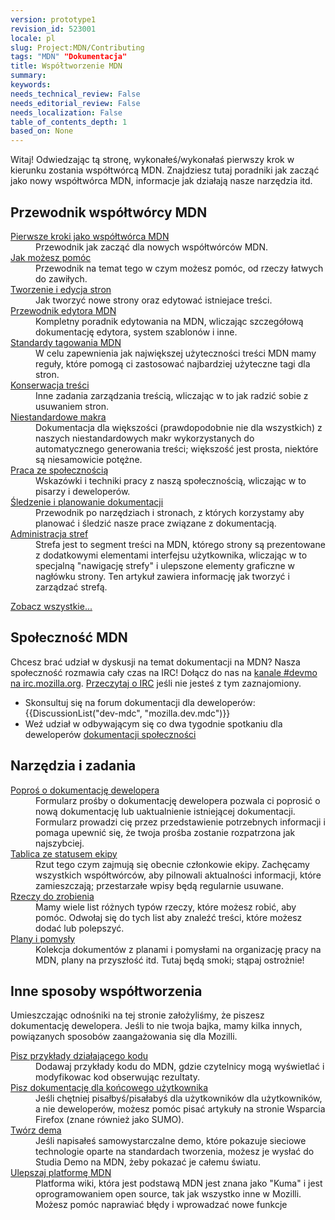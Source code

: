 ```yaml
---
version: prototype1
revision_id: 523001
locale: pl
slug: Project:MDN/Contributing
tags: "MDN" "Dokumentacja"
title: Współtworzenie MDN
summary: 
keywords: 
needs_technical_review: False
needs_editorial_review: False
needs_localization: False
table_of_contents_depth: 1
based_on: None
---
```

<p>Witaj! Odwiedzając tą stronę, wykonałeś/wykonałaś pierwszy krok w kierunku zostania współtwórcą MDN. Znajdziesz tutaj poradniki jak zacząć jako nowy współtwórca MDN, informacje jak działają nasze narzędzia itd.</p>
<div class="row topicpage-table">
 <div class="section">
  <h2 class="Documentation" id="Documentation" name="Documentation">Przewodnik współtwórcy MDN</h2>
  <dl>
   <dt>
    <a href="/pl/docs/Project:MDN/Contributing/Getting_started" title="/en-US/docs/Project:MDN/Contributing/Getting_started">Pierwsze kroki jako współtwórca MDN</a></dt>
   <dd>
    Przewodnik jak zacząć dla nowych współtwórców MDN.</dd>
   <dt>
    <a href="/en-US/docs/Project:MDN/Contributing/How_to_help" title="/en-US/docs/Project:MDN/Contributing/How_to_help">Jak możesz pomóc</a></dt>
   <dd>
    Przewodnik na temat tego w czym możesz pomóc, od rzeczy łatwych do zawiłych.</dd>
   <dt>
    <a href="/en-US/docs/Project:MDN/Contributing/Creating_and_editing_pages" title="/en-US/docs/Project:MDN/Contributing/Creating_and_editing_pages">Tworzenie i edycja stron</a></dt>
   <dd>
    Jak tworzyć nowe strony oraz edytować istniejace treści.</dd>
   <dt>
    <a href="/en-US/docs/Project:MDN/Contributing/Editor_guide" title="/en-US/docs/Project:MDN/Contributing/Editor_guide">Przewodnik edytora MDN</a></dt>
   <dd>
    Kompletny poradnik edytowania na MDN, wliczając szczegółową dokumentację edytora, system szablonów i inne.</dd>
   <dt>
    <a href="/en-US/docs/Project:MDN/Contributing/Tagging_standards" title="/en-US/docs/Project:MDN/Contributing/Tagging_standards">Standardy tagowania MDN</a></dt>
   <dd>
    W celu zapewnienia jak największej użyteczności treści MDN mamy reguły, które pomogą ci zastosować najbardziej użyteczne tagi dla stron.</dd>
   <dt>
    <a href="/en-US/docs/Project:MDN/Contributing/Maintaining_content" title="/en-US/docs/Project:MDN/Contributing/Maintaining_content">Konserwacja treści</a></dt>
   <dd>
    Inne zadania zarządzania treścią, wliczając w to jak radzić sobie z usuwaniem stron.</dd>
   <dt>
    <a href="/en-US/docs/Project:MDN/Contributing/Custom_macros" title="/en-US/docs/Project:MDN/Contributing/Custom_macros">Niestandardowe makra</a></dt>
   <dd>
    Dokumentacja dla większości (prawdopodobnie nie dla wszystkich) z naszych niestandardowych makr wykorzystanych do automatycznego generowania treści; większość jest prosta, niektóre są niesamowicie potężne.</dd>
   <dt>
    <a href="/en-US/docs/Project:MDN/Contributing/Working_with_the_community" title="/en-US/docs/Project:MDN/Contributing/Working_with_the_community">Praca ze społecznością</a></dt>
   <dd>
    Wskazówki i techniki pracy z naszą społecznością, wliczając w to pisarzy i deweloperów.</dd>
   <dt>
    <a href="/en-US/docs/Project:MDN/Contributing/Planning" title="/en-US/docs/Project:MDN/Contributing/Planning">Śledzenie i planowanie dokumentacji</a></dt>
   <dd>
    Przewodnik po narzędziach i stronach, z których korzystamy aby planować i śledzić nasze prace związane z dokumentacją.</dd>
   <dt>
    <a href="/en-US/docs/Project:MDN/Contributing/Zones" title="/en-US/docs/Project:MDN/Contributing/Zones">Administracja stref</a></dt>
   <dd>
    Strefa jest to segment treści na MDN, którego strony są prezentowane z dodatkowymi elementami interfejsu użytkownika, wliczając w to specjalną "nawigację strefy" i ulepszone elementy graficzne w nagłówku strony. Ten artykuł zawiera informację jak tworzyć i zarządzać strefą.</dd>
  </dl>
  <p><span class="alllinks"><a href="/en-US/docs/tag/MDC_Project" title="/en-US/docs/tag/CSS">Zobacz wszystkie...</a></span></p>
 </div>
 <div class="section">
  <h2 class="Community" id="Community" name="Community">Społeczność MDN</h2>
  <p>Chcesz brać udział w dyskusji na temat dokumentacji na MDN? Nasza społeczność rozmawia cały czas na IRC! Dołącz do nas na&nbsp;<a href="irc://irc.mozilla.org/devmo" title="irc://irc.mozilla.org/devmo">kanale #devmo na irc.mozilla.org</a>. <a href="https://wiki.mozilla.org/IRC" title="https://wiki.mozilla.org/IRC">Przeczytaj o IRC</a>&nbsp;jeśli nie jesteś z tym zaznajomiony.</p>
  <ul>
   <li>Skonsultuj się na forum dokumentacji dla deweloperów: {{DiscussionList("dev-mdc", "mozilla.dev.mdc")}}</li>
   <li>Weź udział w odbywającym się co dwa tygodnie spotkaniu dla deweloperów <a href="https://wiki.mozilla.org/MDN/Community_meetings/" title="https://wiki.mozilla.org/MDN/Community_meetings/">dokumentacji społeczności</a></li>
  </ul>
  <h2 class="Tools" id="Tools" name="Tools">Narzędzia i zadania</h2>
  <dl>
   <dt>
    <a href="https://bugzilla.mozilla.org/form.doc" title="https://bugzilla.mozilla.org/form.doc"><span class="external">Poproś o dokumentację dewelopera</span></a></dt>
   <dd>
    Formularz prośby o dokumentację dewelopera pozwala ci poprosić o nową dokumentację lub uaktualnienie istniejącej dokumentacji. Formularz prowadzi cię przez przedstawienie potrzebnych informacji i pomaga upewnić się, że twoja prośba zostanie rozpatrzona jak najszybciej.</dd>
   <dt>
    <a href="/en-US/docs/Project:MDN/Contributing/Team_status" title="/en-US/docs/Project:MDN/Contributing/Team_status">Tablica ze statusem ekipy</a></dt>
   <dd>
    Rzut tego czym zajmują się obecnie członkowie ekipy. Zachęcamy wszystkich współtwórców, aby pilnowali aktualności informacji, które zamieszczają; przestarzałe wpisy będą regularnie usuwane.</dd>
   <dt>
    <a href="/en-US/docs/Project:MDN/Things_to_do" title="/en-US/docs/Project:Things_to_do">Rzeczy do zrobienia</a></dt>
   <dd>
    Mamy wiele list różnych typów rzeczy, które możesz robić, aby pomóc. Odwołaj się do tych list aby znaleźć treści, które możesz dodać lub polepszyć.</dd>
   <dt>
    <a href="/docs/Project:MDN/Plans" title="/docs/Project:MDN/Plans">Plany i pomysły</a></dt>
   <dd>
    Kolekcja dokumentów z planami i pomysłami na organizację pracy na MDN, plany na przyszłość itd. Tutaj będą smoki; stąpaj ostrożnie!</dd>
  </dl>
  <h2 class="Related_Topics" id="Related_Topics" name="Related_Topics">Inne sposoby współtworzenia</h2>
  <p>Umieszczając odnośniki na tej stronie założyliśmy, że piszesz dokumentację dewelopera. Jeśli to nie twoja bajka, mamy kilka innych, powiązanych sposobów zaangażowania się dla Mozilli.</p>
  <dl>
   <dt>
    <a href="/en-US/docs/Project:MDN/Contributing/Editor_guide#Using_the_live_sample_system" title="/en-US/docs/Project:MDN/Contributing/Editor_guide#Using_the_live_sample_system">Pisz przykłady działającego kodu</a></dt>
   <dd>
    Dodawaj przykłady kodu do MDN, gdzie czytelnicy mogą wyświetlać i modyfikowac kod obserwując rezultaty.</dd>
   <dt>
    <a href="https://support.mozilla.org/get-involved/kb" title="https://support.mozilla.org/get-involved/kb">Pisz dokumentację dla końcowego użytkownika</a></dt>
   <dd>
    Jeśli chętniej pisałbyś/pisałabyś dla użytkowników dla użytkowników, a nie deweloperów, możesz pomóc pisać artykuły na stronie Wsparcia Firefox (znane również jako SUMO).</dd>
   <dt>
    <a href="/en-US/demos" title="/en-US/demos">Twórz dema</a></dt>
   <dd>
    Jeśli napisałeś samowystarczalne demo, które pokazuje sieciowe technologie oparte na standardach tworzenia, możesz je wysłać do Studia Demo na MDN, żeby pokazać je całemu światu.</dd>
   <dt>
    <a href="/en-US/docs/Project:MDN/Kuma/Contributing" title="/en-US/docs/Project:MDN/Kuma/Contributing">Ulepszaj platformę MDN</a></dt>
   <dd>
    Platforma wiki, która jest podstawą MDN jest znana jako "Kuma" i jest oprogramowaniem open source, tak jak wszystko inne w Mozilli. Możesz pomóc naprawiać błędy i wprowadzać nowe funkcje</dd>
   <!--
    <dt>
      <a href="http://www.firefoxflicks.org" title="http://www.firefoxflicks.org">Make a movie!</a></dt>
    <dd>
      <span class="userContent">Firefox Flicks is a global video contest about the power of mobile. Enter for your chance to be seen by celebrity judges and win some amazing prizes. Or, if you h<span class="userContent">ave friends or colleagues who love movies or moviemaking, tell them about Firefox Flicks. Find out more at</span> <a href="http://www.firefoxflicks.org/" rel="nofollow nofollow">www.firefoxflicks.org</a></span>. The final deadline is July 31, 2013, but early entries are eligible for additional awards.</dd>

      <dt>
        <a href="https://webmaker.org/party/" title="/https://webmaker.org/party/"><span class="userContent">Get excited and make something!</span></a></dt>
      <dd>
        From June 15 to September 15, 2013, thousands of people around the world are meeting up, making cool stuff and teaching others at the 2013 Mozilla Maker Party.</dd>
-->
  </dl>
 </div>
</div>
<p>&nbsp;</p>

